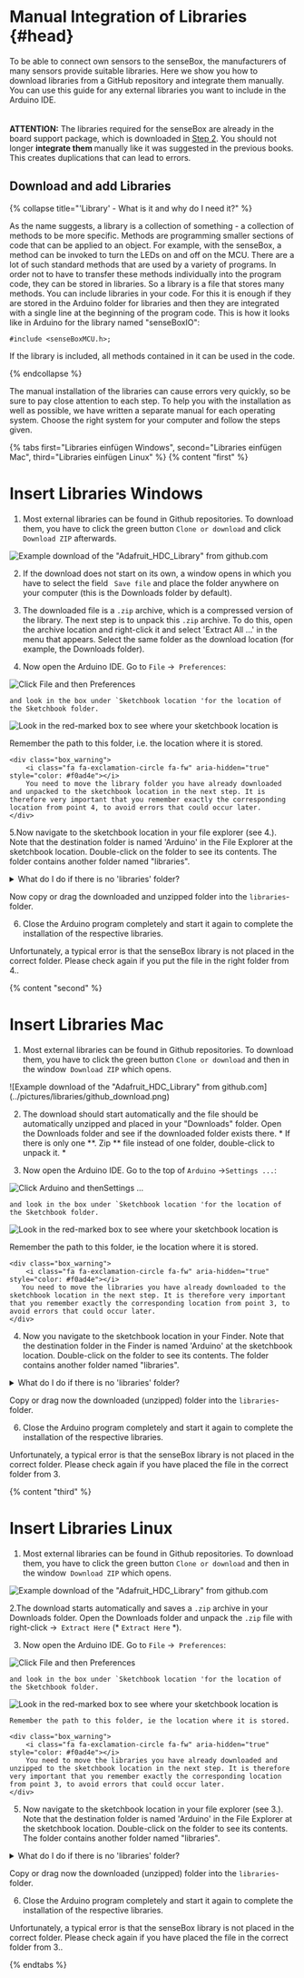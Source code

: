 # Manual Integration of Libraries {#head}

<div class="description">To be able to connect own sensors to the senseBox, the manufacturers of many sensors provide suitable libraries. Here we show you how to download libraries from a GitHub repository and integrate them manually. You can use this guide for any external libraries you want to include in the Arduino IDE. </div>
<div class="line">
    <br>
    <br>
</div>

<div class="box_error">
    <i class="fa fa-exclamation-triangle fa-fw" aria-hidden="true" style="color: #d9534f"></i>
    <b>ATTENTION:</b> The libraries required for the senseBox are already in the board support package, which is downloaded in <a href="../erste-schritte/board-support-packages-installieren.md">Step 2</a>. You should not longer <b> integrate them </b> manually like it was suggested in the previous books.
   This creates duplications that can lead to errors.
</div>

## Download and add Libraries

{% collapse title="'Library' - What is it and why do I need it?" %}

As the name suggests, a library is a collection of something - a collection of methods to be more specific. Methods are programming smaller sections of code that can be applied to an object.
For example, with the senseBox, a method can be invoked to turn the LEDs on and off on the MCU. There are a lot of such standard methods that are used by a variety of programs. In order not to have to transfer these methods individually into the program code, they can be stored in libraries.
So a library is a file that stores many methods. You can include libraries in your code. For this it is enough if they are stored in the Arduino folder for libraries and then they are integrated with a single line at the beginning of the program code. This is how it looks like in Arduino for the library named "senseBoxIO":

```arduino
#include <senseBoxMCU.h>;
```

If the library is included, all methods contained in it can be used in the code.

{% endcollapse %}


The manual installation of the libraries can  cause errors very quickly, so be sure to pay close attention to each step. To help you with the installation as well as possible, we have written a separate manual for each operating system.
Choose the right system for your computer and follow the steps given.

{% tabs first="Libraries einfügen Windows", second="Libraries einfügen Mac", third="Libraries einfügen Linux" %}
{% content "first" %}
# Insert Libraries Windows

1. Most external libraries can be found in Github repositories. To download them, you have to click the green button `Clone or download` and click ` Download ZIP` afterwards. 

  ![Example download of the "Adafruit_HDC_Library" from github.com](../pictures/libraries/github_download.png)

2. If the download does not start on its own, a window opens in which you have to select the field `` Save file`` and place the folder anywhere on your computer (this is the Downloads folder by default).

3. The downloaded file is a `.zip` archive, which is a compressed version of the library. The next step is to unpack this `.zip` archive. To do this, open the archive location and right-click it and select 'Extract All ...' in the menu that appears. Select the same folder as the download location (for example, the Downloads folder).

4. Now open the Arduino IDE. Go to `File` ->` Preferences`:

 ![Click `File` and then` Preferences`](../pictures/libraries/voreinstellungen_2.PNG?raw=true)

    and look in the box under `Sketchbook location 'for the location of the Sketchbook folder. 

 ![Look in the red-marked box to see where your sketchbook location is](../pictures/libraries/voreinstellungen.PNG)

  Remember the path to this folder, i.e. the location where it is stored.

    <div class="box_warning">
        <i class="fa fa-exclamation-circle fa-fw" aria-hidden="true" style="color: #f0ad4e"></i>
        You need to move the library folder you have already downloaded and unpacked to the sketchbook location in the next step. It is therefore very important that you remember exactly the corresponding location from point 4, to avoid errors that could occur later.
    </div>

5.Now navigate to the sketchbook location in your file explorer (see 4.). Note that the destination folder is named 'Arduino' in the File Explorer at the sketchbook location. Double-click on the folder to see its contents. The folder contains another folder named "libraries".

 <details><summary>What do I do if there is no 'libraries' folder?</summary><p>If there is no folder with the name "libraries", you can simply create a new folder and call it "libraries". Create a new folder by right-clicking in the file explorer -&gt; <code>New</code> -&gt; <code>folder</code>.</p></details>
 <p>Now copy or drag the downloaded and unzipped folder into the <code>libraries</code>-folder.</p>  

6. Close the Arduino program completely and start it again to complete the installation of the respective libraries. 


<div class="box_warning">
    <i class="fa fa-exclamation-circle fa-fw" aria-hidden="true" style="color: #f0ad4e"></i>
    Unfortunately, a typical error is that the senseBox library is not placed in the correct folder. Please check again if you put the file in the right folder from 4..
</div>

{% content "second" %}
# Insert Libraries Mac

1. Most external libraries can be found in Github repositories. To download them, you have to click the green button `Clone or download` and then in the window` Download ZIP` which opens. 

  ![Example download of the "Adafruit_HDC_Library" from github.com] (../pictures/libraries/github_download.png)

2. The download should start automatically and the file should be automatically unzipped and placed in your "Downloads" folder. Open the Downloads folder and see if the downloaded folder exists there. * If there is only one **. Zip ** file instead of one folder, double-click to unpack it. *

3. Now open the Arduino IDE. Go to the top of `Arduino` ->` Settings ... `:

 ![Click `Arduino` and then` Settings ... `](../pictures/libraries/voreinstellungen_2_mac.png)

    and look in the box under `Sketchbook location 'for the location of the Sketchbook folder.

 ![Look in the red-marked box to see where your sketchbook location is](../pictures/libraries/voreinstellungen_mac.png)

   Remember the path to this folder, ie the location where it is stored.

    <div class="box_warning">
        <i class="fa fa-exclamation-circle fa-fw" aria-hidden="true" style="color: #f0ad4e"></i>
       You need to move the libraries you have already downloaded to the sketchbook location in the next step. It is therefore very important that you remember exactly the corresponding location from point 3, to avoid errors that could occur later.
    </div>

4. Now you navigate to the sketchbook location in your Finder. Note that the destination folder in the Finder is named 'Arduino' at the sketchbook location. Double-click on the folder to see its contents. The folder contains another folder named "libraries".

 <details><summary>What do I do if there is no 'libraries' folder?</summary><p>If there is no folder with the name "libraries", you can simply create a new folder and name it "libraries".</p></details>
 <p>Copy or drag now the downloaded (unzipped) folder into the <code>libraries</code>-folder.</p>

6. Close the Arduino program completely and start it again to complete the installation of the respective libraries. 


<div class="box_warning">
    <i class="fa fa-exclamation-circle fa-fw" aria-hidden="true" style="color: #f0ad4e"></i>
   Unfortunately, a typical error is that the senseBox library is not placed in the correct folder. Please check again if you have placed the file in the correct folder from 3.
</div>

{% content "third" %}
# Insert Libraries Linux

1. Most external libraries can be found in Github repositories. To download them, you have to click the green button `Clone or download` and then in the window` Download ZIP` which opens. 

  ![Example download of the "Adafruit_HDC_Library" from github.com](../pictures/libraries/github_download.png)

2.The download starts automatically and saves a `.zip` archive in your Downloads folder. Open the Downloads folder and unpack the `.zip` file with right-click ->` Extract Here` (* `Extract Here` *).

3. Now open the Arduino IDE. Go to `File` ->` Preferences`:

 ![Click `File` and then` Preferences`](../pictures/libraries/voreinstellungen_2_linux.png)

    and look in the box under `Sketchbook location 'for the location of the Sketchbook folder. 

 ![Look in the red-marked box to see where your sketchbook location is](../pictures/libraries/voreinstellungen_linux.png)

    Remember the path to this folder, ie the location where it is stored.

    <div class="box_warning">
        <i class="fa fa-exclamation-circle fa-fw" aria-hidden="true" style="color: #f0ad4e"></i>
        You need to move the libraries you have already downloaded and unzipped to the sketchbook location in the next step. It is therefore very important that you remember exactly the corresponding location from point 3, to avoid errors that could occur later.
    </div>

5. Now navigate to the sketchbook location in your file explorer (see 3.). Note that the destination folder is named 'Arduino' in the File Explorer at the sketchbook location. Double-click on the folder to see its contents. The folder contains another folder named "libraries".

 <details><summary>What do I do if there is no 'libraries' folder?</summary><p>If there is no folder with the name "libraries", you can simply create a new folder and call it "libraries". Create a new folder by right-clicking in the File Explorer - & gt; <code> New folder (New Folder)</code>. </p></details>
 <p>Copy or drag now the downloaded (unzipped) folder into the <code>libraries</code>-folder.</p>

6. Close the Arduino program completely and start it again to complete the installation of the respective libraries. 


<div class="box_warning">
    <i class="fa fa-exclamation-circle fa-fw" aria-hidden="true" style="color: #f0ad4e"></i>
    Unfortunately, a typical error is that the senseBox library is not placed in the correct folder. Please check again if you have placed the file in the correct folder from 3..
</div>

{% endtabs %}


